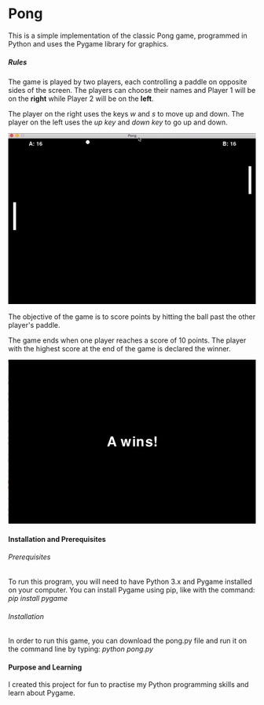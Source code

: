 # Pong
This is a simple implementation of the classic Pong game, programmed in Python and uses the Pygame library for graphics.

##### Rules
The game is played by two players, each controlling a paddle on opposite sides of the screen. The players can choose their names and Player 1 will be on the **right** while Player 2 will be on the **left**. 

The player on the right uses the keys _w_ and _s_ to move up and down. The player on the left uses the _up key_ and _down key_ to go up and down.

![Alt text](https://github.com/Anonymous893/Pong/blob/main/Images/pong.gif)

The objective of the game is to score points by hitting the ball past the other player's paddle.

The game ends when one player reaches a score of 10 points. The player with the highest score at the end of the game is declared the winner.

![Alt text](/Images/WinScreen.png?raw=true "Optional Title")

#### Installation and Prerequisites
###### Prerequisites
To run this program, you will need to have Python 3.x and Pygame installed on your computer. You can install Pygame using pip, like with the command: _pip install pygame_
###### Installation
In order to run this game, you can download the pong.py file and run it on the command line by typing: _python pong.py_

#### Purpose and Learning
I created this project for fun to practise my Python programming skills and learn about Pygame.
